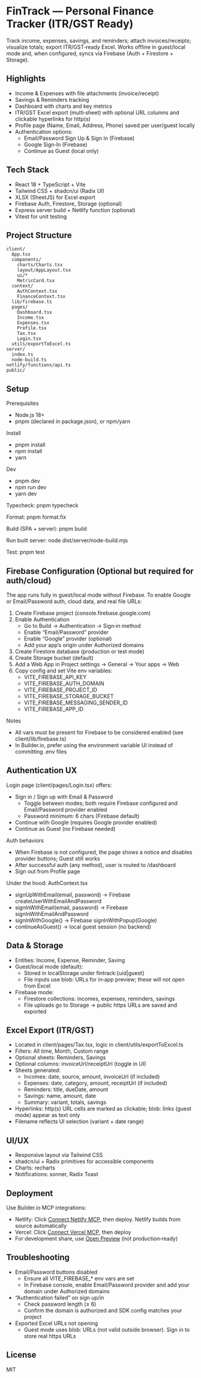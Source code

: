 # FinTrack — Personal Finance Tracker (ITR/GST Ready)

Track income, expenses, savings, and reminders; attach invoices/receipts; visualize totals; export ITR/GST‑ready Excel. Works offline in guest/local mode and, when configured, syncs via Firebase (Auth + Firestore + Storage).

## Highlights

- Income & Expenses with file attachments (invoice/receipt)
- Savings & Reminders tracking
- Dashboard with charts and key metrics
- ITR/GST Excel export (multi‑sheet) with optional URL columns and clickable hyperlinks for http(s)
- Profile page (Name, Email, Address, Phone) saved per user/guest locally
- Authentication options:
  - Email/Password Sign Up & Sign In (Firebase)
  - Google Sign‑In (Firebase)
  - Continue as Guest (local only)

## Tech Stack

- React 18 + TypeScript + Vite
- Tailwind CSS + shadcn/ui (Radix UI)
- XLSX (SheetJS) for Excel export
- Firebase Auth, Firestore, Storage (optional)
- Express server build + Netlify function (optional)
- Vitest for unit testing

## Project Structure

```
client/
  App.tsx
  components/
    charts/Charts.tsx
    layout/AppLayout.tsx
    ui/*
    MetricCard.tsx
  context/
    AuthContext.tsx
    FinanceContext.tsx
  lib/firebase.ts
  pages/
    Dashboard.tsx
    Income.tsx
    Expenses.tsx
    Profile.tsx
    Tax.tsx
    Login.tsx
  utils/exportToExcel.ts
server/
  index.ts
  node-build.ts
netlify/functions/api.ts
public/
```

## Setup

Prerequisites
- Node.js 18+
- pnpm (declared in package.json), or npm/yarn

Install
- pnpm install
- npm install
- yarn

Dev
- pnpm dev
- npm run dev
- yarn dev

Typecheck: pnpm typecheck

Format: pnpm format.fix

Build (SPA + server): pnpm build

Run built server: node dist/server/node-build.mjs

Test: pnpm test

## Firebase Configuration (Optional but required for auth/cloud)

The app runs fully in guest/local mode without Firebase. To enable Google or Email/Password auth, cloud data, and real file URLs:

1) Create Firebase project (console.firebase.google.com)
2) Enable Authentication
   - Go to Build → Authentication → Sign‑in method
   - Enable “Email/Password” provider
   - Enable “Google” provider (optional)
   - Add your app’s origin under Authorized domains
3) Create Firestore database (production or test mode)
4) Create Storage bucket (default)
5) Add a Web App in Project settings → General → Your apps → Web
6) Copy config and set Vite env variables:
   - VITE_FIREBASE_API_KEY
   - VITE_FIREBASE_AUTH_DOMAIN
   - VITE_FIREBASE_PROJECT_ID
   - VITE_FIREBASE_STORAGE_BUCKET
   - VITE_FIREBASE_MESSAGING_SENDER_ID
   - VITE_FIREBASE_APP_ID

Notes
- All vars must be present for Firebase to be considered enabled (see client/lib/firebase.ts)
- In Builder.io, prefer using the environment variable UI instead of committing .env files

## Authentication UX

Login page (client/pages/Login.tsx) offers:
- Sign in / Sign up with Email & Password
  - Toggle between modes; both require Firebase configured and Email/Password provider enabled
  - Password minimum: 6 chars (Firebase default)
- Continue with Google (requires Google provider enabled)
- Continue as Guest (no Firebase needed)

Auth behaviors
- When Firebase is not configured, the page shows a notice and disables provider buttons; Guest still works
- After successful auth (any method), user is routed to /dashboard
- Sign out from Profile page

Under the hood: AuthContext.tsx
- signUpWithEmail(email, password) → Firebase createUserWithEmailAndPassword
- signInWithEmail(email, password) → Firebase signInWithEmailAndPassword
- signInWithGoogle() → Firebase signInWithPopup(Google)
- continueAsGuest() → local guest session (no backend)

## Data & Storage

- Entities: Income, Expense, Reminder, Saving
- Guest/local mode (default):
  - Stored in localStorage under fintrack:{uid|guest}
  - File inputs use blob: URLs for in‑app preview; these will not open from Excel
- Firebase mode: 
  - Firestore collections: incomes, expenses, reminders, savings
  - File uploads go to Storage → public https URLs are saved and exported

## Excel Export (ITR/GST)

- Located in client/pages/Tax.tsx, logic in client/utils/exportToExcel.ts
- Filters: All time, Month, Custom range
- Optional sheets: Reminders, Savings
- Optional columns: invoiceUrl/receiptUrl (toggle in UI)
- Sheets generated:
  - Incomes: date, source, amount, invoiceUrl (if included)
  - Expenses: date, category, amount, receiptUrl (if included)
  - Reminders: title, dueDate, amount
  - Savings: name, amount, date
  - Summary: variant, totals, savings
- Hyperlinks: http(s) URL cells are marked as clickable; blob: links (guest mode) appear as text only
- Filename reflects UI selection (variant + date range)

## UI/UX

- Responsive layout via Tailwind CSS
- shadcn/ui + Radix primitives for accessible components
- Charts: recharts
- Notifications: sonner, Radix Toast

## Deployment

Use Builder.io MCP integrations:
- Netlify: Click [Connect Netlify MCP](#open-mcp-popover), then deploy. Netlify builds from source automatically
- Vercel: Click [Connect Vercel MCP](#open-mcp-popover), then deploy
- For development share, use [Open Preview](#open-preview) (not production‑ready)

## Troubleshooting

- Email/Password buttons disabled
  - Ensure all VITE_FIREBASE_* env vars are set
  - In Firebase console, enable Email/Password provider and add your domain under Authorized domains
- “Authentication failed” on sign up/in
  - Check password length (≥ 6)
  - Confirm the domain is authorized and SDK config matches your project
- Exported Excel URLs not opening
  - Guest mode uses blob: URLs (not valid outside browser). Sign in to store real https URLs

## License

MIT
